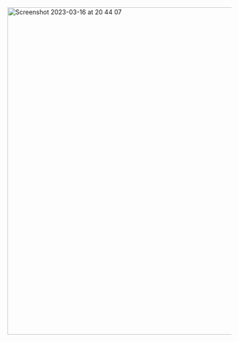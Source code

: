 <img width="735" alt="Screenshot 2023-03-16 at 20 44 07" src="https://user-images.githubusercontent.com/113942589/225707428-3c8d3f2d-0a0c-447b-9390-82d87ebee734.png">
